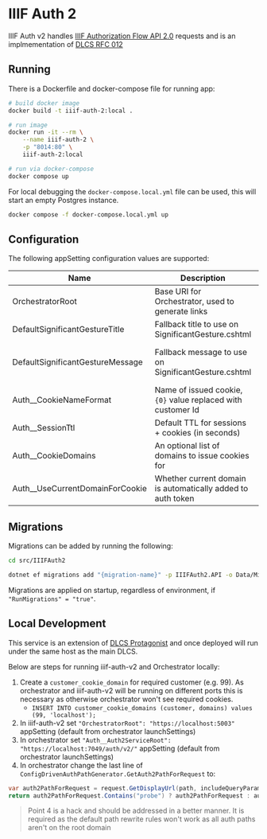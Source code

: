 # IIIF Auth 2

IIIF Auth v2 handles [IIIF Authorization Flow API 2.0](https://iiif.io/api/auth/2.0/) requests and is an implmementation of [DLCS RFC 012](https://github.com/dlcs/protagonist/blob/31bcd7db4d4856620b44b03e63d91d11e6832c62/docs/rfcs/012-auth-service.md)

## Running

There is a Dockerfile and docker-compose file for running app:

```bash
# build docker image
docker build -t iiif-auth-2:local .  

# run image
docker run -it --rm \
    --name iiif-auth-2 \
    -p "8014:80" \
    iiif-auth-2:local

# run via docker-compose
docker compose up
```

For local debugging the `docker-compose.local.yml` file can be used, this will start an empty Postgres instance.

```bash
docker compose -f docker-compose.local.yml up
```

## Configuration

The following appSetting configuration values are supported:

| Name                             | Description                                                  | Default                                         |
| -------------------------------- | ------------------------------------------------------------ | ----------------------------------------------- |
| OrchestratorRoot                 | Base URI for Orchestrator, used to generate links            |                                                 |
| DefaultSignificantGestureTitle   | Fallback title to use on SignificantGesture.cshtml           | `"Click to continue"`                           |
| DefaultSignificantGestureMessage | Fallback message to use on SignificantGesture.cshtml         | `"You will now be redirected to DLCS to login"` |
| Auth__CookieNameFormat           | Name of issued cookie, `{0}` value replaced with customer Id | `"dlcs-auth2-{0}`                               |
| Auth__SessionTtl                 | Default TTL for sessions + cookies (in seconds)              | 600                                             |
| Auth__CookieDomains              | An optional list of domains to issue cookies for             |                                                 |
| Auth__UseCurrentDomainForCookie  | Whether current domain is automatically added to auth token  | `true`                                          |


## Migrations

Migrations can be added by running the following:

```bash
cd src/IIIFAuth2

dotnet ef migrations add "{migration-name}" -p IIIFAuth2.API -o Data/Migrations
```

Migrations are applied on startup, regardless of environment, if `"RunMigrations" = "true"`.

## Local Development

This service is an extension of [DLCS Protagonist](https://github.com/dlcs/protagonist/) and once deployed will run under the same host as the main DLCS.

Below are steps for running iiif-auth-v2 and Orchestrator locally:

1. Create a `customer_cookie_domain` for required customer (e.g. 99). As orchestrator and iiif-auth-v2 will be running on different ports this is necessary as otherwise orchestrator won't see required cookies.
   * `INSERT INTO customer_cookie_domains (customer, domains) values (99, 'localhost');`
2. In iiif-auth-v2 set `"OrchestratorRoot": "https://localhost:5003"` appSetting (default from orchestrator launchSettings)
3. In orchestrator set `"Auth__Auth2ServiceRoot": "https://localhost:7049/auth/v2/"` appSetting (default from orchestrator launchSettings)
4. In orchestrator change the last line of `ConfigDrivenAuthPathGenerator.GetAuth2PathForRequest` to:
```cs
var auth2PathForRequest = request.GetDisplayUrl(path, includeQueryParams: false);
return auth2PathForRequest.Contains("probe") ? auth2PathForRequest : auth2PathForRequest.Replace(host, "localhost:7049");
```

> Point 4 is a hack and should be addressed in a better manner. It is required as the default path rewrite rules won't work as all auth paths aren't on the root domain